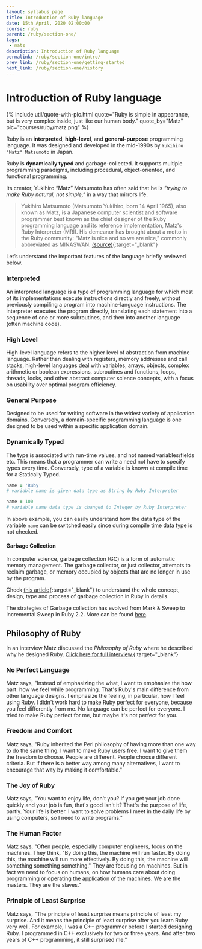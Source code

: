 ```yaml
---
layout: syllabus_page
title: Introduction of Ruby language
date: 15th April, 2020 02:00:00
course: ruby
parent: /ruby/section-one/
tags:
 - matz
description: Introduction of Ruby language
permalink: /ruby/section-one/intro/
prev_link: /ruby/section-one/getting-started
next_link: /ruby/section-one/history
---
```


# Introduction of Ruby language

{% include util/quote-with-pic.html
    quote="Ruby is simple in appearance, but is very complex inside, just like our human body."
    quote_by="Matz"
    pic="courses/ruby/matz.png"
%}

Ruby is an **interpreted**, **high-level**, and **general-purpose** programming language.
It was designed and developed in the mid-1990s by `Yukihiro "Matz" Matsumoto` in Japan.

Ruby is **dynamically typed** and garbage-collected.
It supports multiple programming paradigms, including procedural, object-oriented, and functional programming.

Its creator, Yukihiro “Matz” Matsumoto has often said that he is _"trying to make Ruby natural, not simple,"_ in a way that mirrors life.

> Yukihiro Matsumoto (Matsumoto Yukihiro, born 14 April 1965), also known as Matz, is a Japanese computer scientist and software programmer best known as the chief designer of the Ruby programming language and its reference implementation, Matz's Ruby Interpreter (MRI).
> His demeanor has brought about a motto in the Ruby community: "Matz is nice and so we are nice," commonly abbreviated as MINASWAN.
[(source)](https://en.wikipedia.org/wiki/Yukihiro_Matsumoto){:target="_blank"}

Let’s understand the important features of the language briefly reviewed below.

### Interpreted

An interpreted language is a type of programming language for which most of its implementations execute instructions directly and freely, without previously compiling a program into machine-language instructions.
The interpreter executes the program directly, translating each statement into a sequence of one or more subroutines, and then into another language (often machine code).

### High Level

High-level language refers to the higher level of abstraction from machine language.
Rather than dealing with registers, memory addresses and call stacks, high-level languages deal with variables, arrays, objects, complex arithmetic or boolean expressions, subroutines and functions, loops, threads, locks, and other abstract computer science concepts, with a focus on usability over optimal program efficiency.

### General Purpose

Designed to be used for writing software in the widest variety of application domains.
Conversely, a domain-specific programming language is one designed to be used within a specific application domain.

### Dynamically Typed

The type is associated with run-time values, and not named variables/fields etc.
This means that a programmer can write a need not have to specify types every time.
Conversely, type of a variable is known at compile time for a Statically Typed.

```ruby
name = 'Ruby'
# variable name is given data type as String by Ruby Interpreter

name = 100
# variable name data type is changed to Integer by Ruby Interpreter
```

In above example, you can easily understand how the data type of the variable `name` can be switched easily since during compile time data type is not checked.

#### Garbage Collection

In computer science, garbage collection (GC) is a form of automatic memory management.
The garbage collector, or just collector, attempts to reclaim garbage, or memory occupied by objects that are no longer in use by the program.

Check [this article](https://ruby-hacking-guide.github.io/gc.html){:target="_blank"} to understand the whole concept, design, type and process of garbage collection in Ruby in details.

The strategies of Garbage collection has evolved from Mark & Sweep to Incremental Sweep in Ruby 2.2.
More can be found [here](https://blog.heroku.com/incremental-gc).

## Philosophy of Ruby

In an interview Matz discussed the _Philosophy of Ruby_ where he described why he designed Ruby.
[Click here for full interview.](https://www.artima.com/intv/ruby.html){:target="_blank"}

### No Perfect Language

Matz says, "Instead of emphasizing the what, I want to emphasize the how part: how we feel while programming.
That's Ruby's main difference from other language designs.
I emphasize the feeling, in particular, how I feel using Ruby.
I didn't work hard to make Ruby perfect for everyone, because you feel differently from me.
No language can be perfect for everyone.
I tried to make Ruby perfect for me, but maybe it's not perfect for you.

### Freedom and Comfort

Matz says, "Ruby inherited the Perl philosophy of having more than one way to do the same thing.
I want to make Ruby users free.
I want to give them the freedom to choose.
People are different.
People choose different criteria.
But if there is a better way among many alternatives, I want to encourage that way by making it comfortable."

### The Joy of Ruby

Matz says, "You want to enjoy life, don't you?
If you get your job done quickly and your job is fun, that's good isn't it?
That's the purpose of life, partly.
Your life is better.
I want to solve problems I meet in the daily life by using computers, so I need to write programs."

### The Human Factor

Matz says, "Often people, especially computer engineers, focus on the machines.
They think, "By doing this, the machine will run faster.
By doing this, the machine will run more effectively.
By doing this, the machine will something something something."
They are focusing on machines.
But in fact we need to focus on humans, on how humans care about doing programming or operating the application of the machines.
 We are the masters.
 They are the slaves."

### Principle of Least Surprise

Matz says, "The principle of least surprise means principle of least my surprise.
And it means the principle of least surprise after you learn Ruby very well.
For example, I was a C++ programmer before I started designing Ruby.
I programmed in C++ exclusively for two or three years.
And after two years of C++ programming, it still surprised me."

